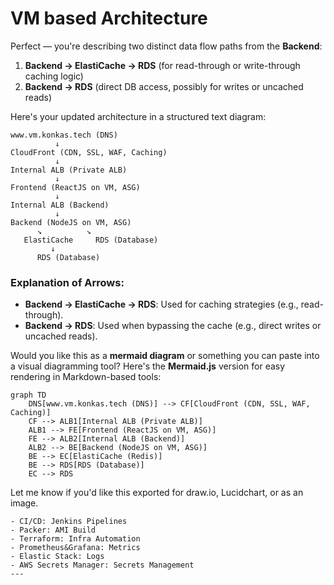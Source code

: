 # VM based Architecture
Perfect — you're describing two distinct data flow paths from the **Backend**:

1. **Backend → ElastiCache → RDS** (for read-through or write-through caching logic)
2. **Backend → RDS** (direct DB access, possibly for writes or uncached reads)

Here's your updated architecture in a structured text diagram:

```
www.vm.konkas.tech (DNS)
          ↓
CloudFront (CDN, SSL, WAF, Caching)
          ↓
Internal ALB (Private ALB)
          ↓
Frontend (ReactJS on VM, ASG)
          ↓
Internal ALB (Backend)
          ↓
Backend (NodeJS on VM, ASG)
      ↘          ↘
   ElastiCache     RDS (Database)
         ↓
      RDS (Database)
```

### Explanation of Arrows:

* **Backend → ElastiCache → RDS**: Used for caching strategies (e.g., read-through).
* **Backend → RDS**: Used when bypassing the cache (e.g., direct writes or uncached reads).

Would you like this as a **mermaid diagram** or something you can paste into a visual diagramming tool? Here's the **Mermaid.js** version for easy rendering in Markdown-based tools:

```mermaid
graph TD
    DNS[www.vm.konkas.tech (DNS)] --> CF[CloudFront (CDN, SSL, WAF, Caching)]
    CF --> ALB1[Internal ALB (Private ALB)]
    ALB1 --> FE[Frontend (ReactJS on VM, ASG)]
    FE --> ALB2[Internal ALB (Backend)]
    ALB2 --> BE[Backend (NodeJS on VM, ASG)]
    BE --> EC[ElastiCache (Redis)]
    BE --> RDS[RDS (Database)]
    EC --> RDS
```

Let me know if you'd like this exported for draw\.io, Lucidchart, or as an image.

```
- CI/CD: Jenkins Pipelines
- Packer: AMI Build
- Terraform: Infra Automation
- Prometheus&Grafana: Metrics
- Elastic Stack: Logs
- AWS Secrets Manager: Secrets Management
---